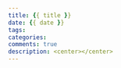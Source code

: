 ```yaml
---
title: {{ title }}
date: {{ date }}
tags:
categories: 
comments: true
description: <center></center>
---
```

